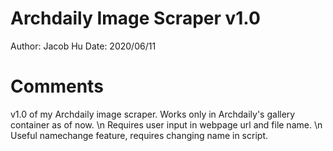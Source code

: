 # Archdaily Image Scraper v1.0
Author: Jacob Hu
Date: 2020/06/11

# Comments
v1.0 of my Archdaily image scraper. Works only in Archdaily's gallery container as of now. \n
Requires user input in webpage url and file name. \n
Useful namechange feature, requires changing name in script.
